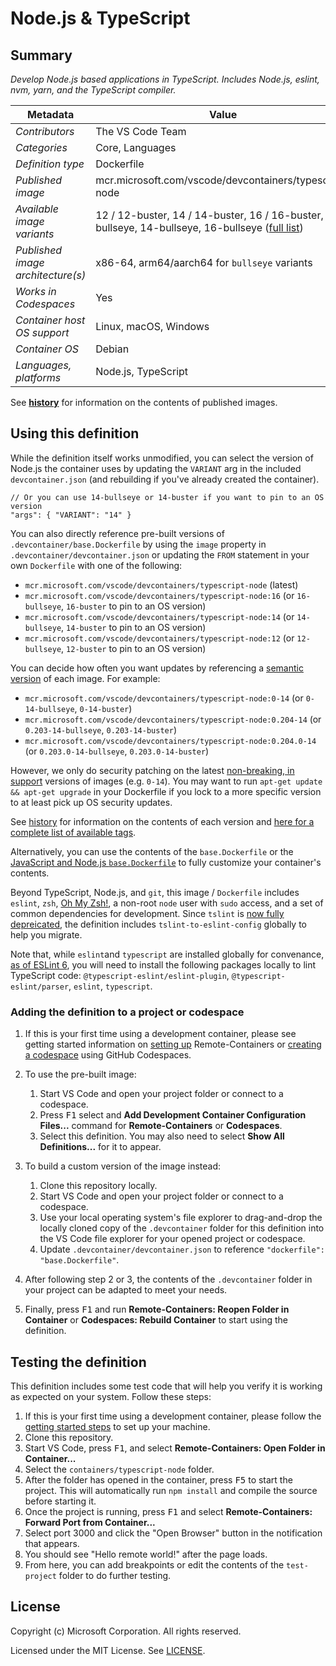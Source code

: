 # Node.js & TypeScript

## Summary

*Develop Node.js based applications in TypeScript. Includes Node.js, eslint, nvm, yarn, and the TypeScript compiler.*

| Metadata | Value |  
|----------|-------|
| *Contributors* | The VS Code Team |
| *Categories* | Core, Languages |
| *Definition type* | Dockerfile |
| *Published image* | mcr.microsoft.com/vscode/devcontainers/typescript-node |
| *Available image variants* | 12 / 12-buster, 14 / 14-buster, 16 / 16-buster, 12-bullseye, 14-bullseye, 16-bullseye ([full list](https://mcr.microsoft.com/v2/vscode/devcontainers/javascript-node/tags/list)) |
| *Published image architecture(s)* | x86-64, arm64/aarch64 for `bullseye` variants |
| *Works in Codespaces* | Yes |
| *Container host OS support* | Linux, macOS, Windows |
| *Container OS* | Debian |
| *Languages, platforms* | Node.js, TypeScript |

See **[history](history)** for information on the contents of published images.

## Using this definition

While the definition itself works unmodified, you can select the version of Node.js the container uses by updating the `VARIANT` arg in the included `devcontainer.json` (and rebuilding if you've already created the container).

```jsonc
// Or you can use 14-bullseye or 14-buster if you want to pin to an OS version
"args": { "VARIANT": "14" }
```

You can also directly reference pre-built versions of `.devcontainer/base.Dockerfile` by using the `image` property in `.devcontainer/devcontainer.json` or updating the `FROM` statement in your own `Dockerfile` with one of the following:

- `mcr.microsoft.com/vscode/devcontainers/typescript-node` (latest)
- `mcr.microsoft.com/vscode/devcontainers/typescript-node:16` (or `16-bullseye`, `16-buster` to pin to an OS version)
- `mcr.microsoft.com/vscode/devcontainers/typescript-node:14` (or `14-bullseye`, `14-buster` to pin to an OS version)
- `mcr.microsoft.com/vscode/devcontainers/typescript-node:12` (or `12-bullseye`, `12-buster` to pin to an OS version)

You can decide how often you want updates by referencing a [semantic version](https://semver.org/) of each image. For example:

- `mcr.microsoft.com/vscode/devcontainers/typescript-node:0-14` (or `0-14-bullseye`, `0-14-buster`)
- `mcr.microsoft.com/vscode/devcontainers/typescript-node:0.204-14` (or `0.203-14-bullseye`, `0.203-14-buster`)
- `mcr.microsoft.com/vscode/devcontainers/typescript-node:0.204.0-14` (or `0.203.0-14-bullseye`, `0.203.0-14-buster`)

However, we only do security patching on the latest [non-breaking, in support](https://github.com/microsoft/vscode-dev-containers/issues/532) versions of images (e.g. `0-14`). You may want to run `apt-get update && apt-get upgrade` in your Dockerfile if you lock to a more specific version to at least pick up OS security updates.

See [history](history) for information on the contents of each version and [here for a complete list of available tags](https://mcr.microsoft.com/v2/vscode/devcontainers/typescript-node/tags/list).

Alternatively, you can use the contents of the `base.Dockerfile` or the [JavaScript and Node.js `base.Dockerfile`](../javascript-node/.devcontainer/base.Dockerfile) to fully customize your container's contents.

Beyond TypeScript, Node.js, and `git`, this image / `Dockerfile` includes `eslint`, `zsh`, [Oh My Zsh!](https://ohmyz.sh/), a non-root `node` user with `sudo` access, and a set of common dependencies for development. Since `tslint` is [now fully depreicated](https://github.com/palantir/tslint/issues/4534), the definition includes `tslint-to-eslint-config` globally to help you migrate.

Note that, while `eslint`and `typescript` are installed globally for convenance, [as of ESLint 6](https://eslint.org/docs/user-guide/migrating-to-6.0.0#-plugins-and-shareable-configs-are-no-longer-affected-by-eslints-location), you will need to install the following packages locally to lint TypeScript code: `@typescript-eslint/eslint-plugin`, `@typescript-eslint/parser`, `eslint`, `typescript`.

### Adding the definition to a project or codespace

1. If this is your first time using a development container, please see getting started information on [setting up](https://aka.ms/vscode-remote/containers/getting-started) Remote-Containers or [creating a codespace](https://aka.ms/ghcs-open-codespace) using GitHub Codespaces.

2. To use the pre-built image:
   1. Start VS Code and open your project folder or connect to a codespace.
   2. Press <kbd>F1</kbd> select and **Add Development Container Configuration Files...** command for **Remote-Containers** or **Codespaces**.
   3. Select this definition. You may also need to select **Show All Definitions...** for it to appear.

3. To build a custom version of the image instead:
   1. Clone this repository locally.
   2. Start VS Code and open your project folder or connect to a codespace.
   3. Use your local operating system's file explorer to drag-and-drop the locally cloned copy of the `.devcontainer` folder for this definition into the VS Code file explorer for your opened project or codespace.
   4. Update `.devcontainer/devcontainer.json` to reference `"dockerfile": "base.Dockerfile"`.

4. After following step 2 or 3, the contents of the `.devcontainer` folder in your project can be adapted to meet your needs.

5. Finally, press <kbd>F1</kbd> and run **Remote-Containers: Reopen Folder in Container** or **Codespaces: Rebuild Container** to start using the definition.

## Testing the definition

This definition includes some test code that will help you verify it is working as expected on your system. Follow these steps:

1. If this is your first time using a development container, please follow the [getting started steps](https://aka.ms/vscode-remote/containers/getting-started) to set up your machine.
2. Clone this repository.
3. Start VS Code, press <kbd>F1</kbd>, and select **Remote-Containers: Open Folder in Container...**
4. Select the `containers/typescript-node` folder.
5. After the folder has opened in the container, press <kbd>F5</kbd> to start the project. This will automatically run `npm install` and compile the source before starting it.
6. Once the project is running, press <kbd>F1</kbd> and select **Remote-Containers: Forward Port from Container...**
7. Select port 3000 and click the "Open Browser" button in the notification that appears.
8. You should see "Hello remote world!" after the page loads.
9. From here, you can add breakpoints or edit the contents of the `test-project` folder to do further testing.

## License

Copyright (c) Microsoft Corporation. All rights reserved.

Licensed under the MIT License. See [LICENSE](https://github.com/microsoft/vscode-dev-containers/blob/main/LICENSE).
